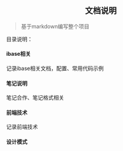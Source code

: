 <center><h2>文档说明</h2></center>

> 基于markdown编写整个项目

目录说明：

#### ibase相关 
记录ibase相关文档，配置、常用代码示例
#### 笔记说明 
笔记合作、笔记格式相关
#### 前端技术 
记录前端技术
#### 设计模式  


